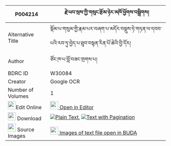 |P004214|རྗེ་ཡབ་སྲས་ཀྱི་གསུང་རྩོམ་ཉེར་མཁོ་ཕྱོགས་བསྒྲིགས། 
| --- | --- 
|Alternative Title |སྡོམ་པ་གསུམ་གྱི་རྣམ་པར་བཞག་པ་མདོར་བསྡུས་ཏེ་གཏན་ལ་དབབ་པའི་རབ་ཏུ་བྱེད་པ་ཐུབ་བསྟན་རིན་པོ་ཆེའི་བྱི་དོར།
|Author| ཙོང་ཁ་པ་བློ་བཟང་གྲགས་པ།
|BDRC ID | W30084
|Creator | Google OCR
|Number of Volumes| 1
|<img width="25" src="https://img.icons8.com/color/25/000000/edit-property.png">Edit Online| [<img width="25" src="https://avatars.githubusercontent.com/u/45091458?s=200&v=4"> Open in Editor](http://editor.openpecha.org/P004214)
|<img width="25" src="https://img.icons8.com/fluent/48/000000/download-2.png"/>  Download | [![](https://img.icons8.com/color/20/000000/txt.png)Plain Text](https://github.com/Openpecha/P004214/releases/download/v1/je_yab_se_kyi_sungtsom_nyer_kh_plain_P004214.zip), [![](https://img.icons8.com/color/20/000000/txt.png)Text with Pagination](https://github.com/Openpecha/P004214/releases/download/v1/je_yab_se_kyi_sungtsom_nyer_kh_pages_P004214.zip)
|<img width="25" src="https://img.icons8.com/plasticine/100/000000/pictures-folder.png"/>  Source Images | [<img width="25" src="https://library.bdrc.io/icons/BUDA-small.svg"> Images of text file open in BUDA](https://library.bdrc.io/show/bdr:W30084)